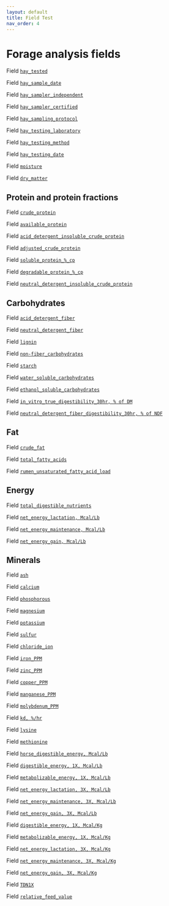 ```yaml
---
layout: default
title: Field Test
nav_order: 4
---
```

# Forage analysis fields

Field [`hay_tested`]()

Field [`hay_sample_date`]()

Field [`hay_sampler_independent`]()

Field [`hay_sampler_certified`]()

Field [`hay_sampling_protocol`]()

Field [`hay_testing_laboratory`]()

Field [`hay_testing_method`]()

Field [`hay_testing_date`]()

Field [`moisture`]()

Field [`dry_matter`]()

## Protein and protein fractions

Field [`crude_protein`]()

Field [`available_protein`]()

Field [`acid_detergent_insoluble_crude_protein`]()

Field [`adjusted_crude_protein`]()

Field [`soluble_protein_%_cp`]()

Field [`degradable_protein_%_cp`]()

Field [`neutral_detergent_insoluble_crude_protein`]()

## Carbohydrates

Field [`acid_detergent_fiber`]()

Field [`neutral_detergent_fiber`]()

Field [`lignin`]()

Field [`non-fiber_carbohydrates`]()

Field [`starch`]()

Field [`water_soluble_carbohydrates`]()

Field [`ethanol_soluble_carbohydrates`]()

Field [`in_vitro_true_digestibility_30hr, % of DM`]()

Field [`neutral_detergent_fiber_digestibility_30hr, % of NDF`]()


## Fat

Field [`crude_fat`]()

Field [`total_fatty_acids`]()

Field [`rumen_unsaturated_fatty_acid_load`]()

## Energy

Field [`total_digestible_nutrients`]()

Field [`net_energy_lactation, Mcal/Lb`]()

Field [`net_energy_maintenance, Mcal/Lb`]()

Field [`net_energy_gain, Mcal/Lb`]()

## Minerals

Field [`ash`]()

Field [`calcium`]()

Field [`phosphorous`]()

Field [`magnesium`]()

Field [`potassium`]()

Field [`sulfur`]()

Field [`chloride_ion`]()

Field [`iron_PPM`]()

Field [`zinc_PPM`]()

Field [`copper_PPM`]()

Field [`manganese_PPM`]()

Field [`molybdenum_PPM`]()

Field [`kd, %/hr`]()

Field [`lysine`]()

Field [`methionine`]()

Field [`horse_digestible_energy, Mcal/Lb`]()

Field [`digestible_energy, 1X, Mcal/Lb`]()

Field [`metabolizable_energy, 1X, Mcal/Lb`]()

Field [`net_energy_lactation, 3X, Mcal/Lb`]()

Field [`net_energy_maintenance, 3X, Mcal/Lb`]()

Field [`net_energy_gain, 3X, Mcal/Lb`]()

Field [`digestible_energy, 1X, Mcal/Kg`]()

Field [`metabolizable_energy, 1X, Mcal/Kg`]()

Field [`net_energy_lactation, 3X, Mcal/Kg`]()

Field [`net_energy_maintenance, 3X, Mcal/Kg`]()

Field [`net_energy_gain, 3X, Mcal/Kg`]()

Field [`TDN1X`]()

Field [`relative_feed_value`]()

